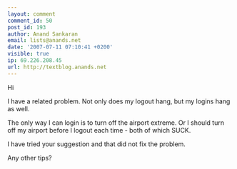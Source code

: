 ```yaml
---
layout: comment
comment_id: 50
post_id: 193
author: Anand Sankaran
email: lists@anands.net
date: '2007-07-11 07:10:41 +0200'
visible: true
ip: 69.226.208.45
url: http://textblog.anands.net
---
```

Hi

I have a related problem.  Not only does my logout hang, but my logins hang as well.

The only way I can login is to turn off the airport extreme.  Or I should turn off my airport before I logout each time - both of which SUCK.

I have tried your suggestion and that did not fix the problem.

Any other tips?
